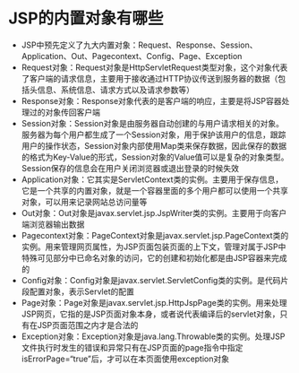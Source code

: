 # JSP的内置对象有哪些
- JSP中预先定义了九大内置对象：Request、Response、Session、Application、Out、Pagecontext、Config、Page、Exception
- Request对象：Request对象是HttpServletRequest类型对象，这个对象代表了客户端的请求信息，主要用于接收通过HTTP协议传送到服务器的数据（包括头信息、系统信息、请求方式以及请求参数等）
- Response对象：Response对象代表的是客户端的响应，主要是将JSP容器处理过的对象传回客户端
- Session对象：Session对象是由服务器自动创建的与用户请求相关的对象。服务器为每个用户都生成了一个Session对象，用于保护该用户的信息，跟踪用户的操作状态，Session对象内部使用Map类来保存数据，因此保存的数据的格式为Key-Value的形式，Session对象的Value值可以是复杂的对象类型。Session保存的信息会在用户关闭浏览器或退出登录的时候失效
- Application对象：它其实是ServletContext类的实例。主要用于保存信息，它是一个共享的内置对象，就是一个容器里面的多个用户都可以使用一个共享对象，可以用来记录网站总访问量等
- Out对象：Out对象是javax.servlet.jsp.JspWriter类的实例。主要用于向客户端浏览器输出数据
- Pagecontext对象：PageContext对象是javax.servlet.jsp.PageContext类的实例。用来管理网页属性，为JSP页面包装页面的上下文，管理对属于JSP中特殊可见部分中已命名对象的访问，它的创建和初始化都是由JSP容器来完成的
- Config对象：Config对象是javax.servlet.ServletConfig类的实例。是代码片段配置对象，表示Servlet的配置
- Page对象：Page对象是javax.servlet.jsp.HttpJspPage类的实例。用来处理JSP网页，它指的是JSP页面对象本身，或者说代表编译后的servlet对象，只有在JSP页面范围之内才是合法的
- Exception对象：Exception对象是java.lang.Throwable类的实例。处理JSP文件执行时发生的错误和异常只有在JSP页面的page指令中指定isErrorPage=“true”后，才可以在本页面使用exception对象